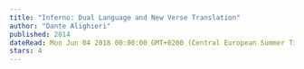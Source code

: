 ```yaml
---
title: "Inferno: Dual Language and New Verse Translation"
author: "Dante Alighieri"
published: 2014
dateRead: Mon Jun 04 2018 00:00:00 GMT+0200 (Central European Summer Time)
stars: 4
---
```


